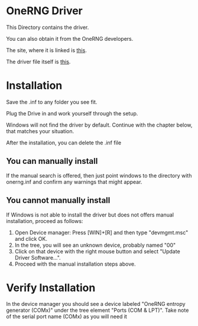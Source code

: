 # OneRNG Driver

This Directory contains the driver.

You can also obtain it from the OneRNG developers.

The site, where it is linked is [this](http://moonbaseotago.com/onerng/#windows).

The driver file itself is [this](http://moonbaseotago.com/onerng/onerng.inf).

# Installation

Save the .inf to any folder you see fit.

Plug the Drive in and work yourself through the setup.

Windows will not find the driver by default.
Continue with the chapter below, that matches your situation.

After the installation, you can delete the .inf file

## You can manually install

If the manual search is offered, then just point windows to the
directory with onerng.inf and confirm any warnings that might appear.

## You cannot manually install

If Windows is not able to install the driver but does not offers manual
installation, proceed as follows:

1. Open Device manager: Press [WIN]+[R] and then type "devmgmt.msc" and click OK.
2. In the tree, you will see an unknown device, probably named "00"
3. Click on that device with the right mouse button and select "Update Driver Software...".
4. Proceed with the manual installation steps above.

# Verify Installation

In the device manager you should see a device labeled "OneRNG entropy generator (COMx)" under the
tree element "Ports (COM & LPT)".
Take note of the serial port name (COMx) as you will need it
